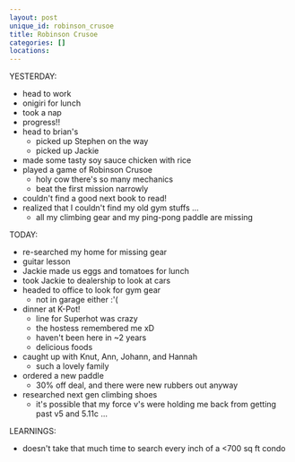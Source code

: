 ```yaml
---
layout: post
unique_id: robinson_crusoe
title: Robinson Crusoe
categories: []
locations: 
---
```


YESTERDAY:
* head to work
* onigiri for lunch
* took a nap
* progress!!
* head to brian's
  * picked up Stephen on the way
  * picked up Jackie
* made some tasty soy sauce chicken with rice
* played a game of Robinson Crusoe
  * holy cow there's so many mechanics
  * beat the first mission narrowly
* couldn't find a good next book to read!
* realized that I couldn't find my old gym stuffs ...
  * all my climbing gear and my ping-pong paddle are missing

TODAY:
* re-searched my home for missing gear
* guitar lesson
* Jackie made us eggs and tomatoes for lunch
* took Jackie to dealership to look at cars
* headed to office to look for gym gear
  * not in garage either :'(
* dinner at K-Pot!
  * line for Superhot was crazy
  * the hostess remembered me xD
  * haven't been here in ~2 years
  * delicious foods
* caught up with Knut, Ann, Johann, and Hannah
  * such a lovely family
* ordered a new paddle
  * 30% off deal, and there were new rubbers out anyway
* researched next gen climbing shoes
  * it's possible that my force v's were holding me back from getting past v5 and 5.11c ...

LEARNINGS:
* doesn't take that much time to search every inch of a <700 sq ft condo
